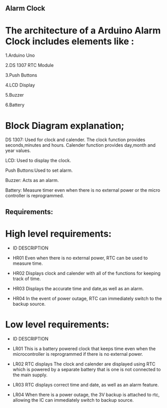 ## Alarm Clock

# The architecture of a  Arduino Alarm Clock includes elements like :

1.Arduino Uno

2.DS 1307 RTC Module

3.Push Buttons

4.LCD Display

5.Buzzer

6.Battery

# Block Diagram explanation;

DS 1307: Used for clock and calender. The clock function provides seconds,minutes and hours. Calender function provides day,month and year values.

LCD: Used to display the clock.

Push Buttons:Used to set alarm.

Buzzer: Acts as an alarm.

Battery: Measure timer even when there is no external power or the micro controller is reprogrammed. 

## Requirements:

# High level requirements:

 * ID                                                                DESCRIPTION

* HR01                                  Even when there is no external power, RTC can be used to measure time.
  
* HR02                                  Displays clock and calender with all of the functions for  keeping track of time.

* HR03                                  Displays the accurate time and date,as well as  an alarm.

* HR04                                  In the event of power outage, RTC can immediately switch to the backup source. 



# Low level requirements:


* ID                                                              DESCRIPTION

* LR01                                This is a battery powered clock that keeps  time even when the microcontroller is reprogrammed if there is no external power. 

* LR02                                RTC displays The clock and calender  are displayed using RTC which is powered by  a separate battery that is  one  is not connected to the                                       main supply.

* LR03                                RTC displays correct time and date, as well as an alarm feature.

* LR04                                When there is a power outage, the 3V backup is attached to rtc, allowing the IC can immediately switch to backup source. 





  
